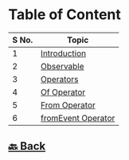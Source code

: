 <h1>Table of Content</h1>

| S No. | Topic                                                                                                                                    |
| ----- | ---------------------------------------------------------------------------------------------------------------------------------------- |
| 1     | <a href="https://github.com/sanjay9616/JavaScript/blob/master/JavaScript-Technologies/RxJS/Introduction.md">Introduction</a>             |
| 2     | <a href="https://github.com/sanjay9616/JavaScript/blob/master/JavaScript-Technologies/RxJS/Observable.md">Observable</a>                 |
| 3     | <a href="https://github.com/sanjay9616/JavaScript/blob/master/JavaScript-Technologies/RxJS/Operators.md">Operators</a>                   |
| 4     | <a href="https://github.com/sanjay9616/JavaScript/blob/master/JavaScript-Technologies/RxJS/Of-Operator.md">Of Operator</a>               |
| 5     | <a href="https://github.com/sanjay9616/JavaScript/blob/master/JavaScript-Technologies/RxJS/From-Operator.md">From Operator</a>           |
| 6     | <a href="https://github.com/sanjay9616/JavaScript/blob/master/JavaScript-Technologies/RxJS/fromEvent-Operator.md">fromEvent Operator</a> |

<h2><a href="https://github.com/sanjay9616/JavaScript/blob/master/JavaScript-Technologies/README.md"> 🔙 Back</a></h2>
